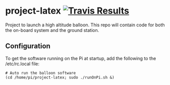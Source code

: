 project-latex [![Travis Results](https://travis-ci.org/DanGorst/project-latex.svg?branch=master)](https://travis-ci.org/DanGorst/project-latex)  
=============

Project to launch a high altitude balloon. This repo will contain code for both the on-board system and the ground station.

Configuration
-------------

To get the software running on the Pi at startup, add the following to the /etc/rc.local file:

```
# Auto run the balloon software
(cd /home/pi/project-latex; sudo ./runOnPi.sh &)
```
